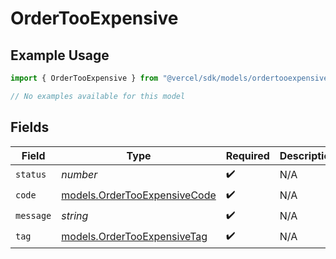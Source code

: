 # OrderTooExpensive

## Example Usage

```typescript
import { OrderTooExpensive } from "@vercel/sdk/models/ordertooexpensive.js";

// No examples available for this model
```

## Fields

| Field                                                              | Type                                                               | Required                                                           | Description                                                        |
| ------------------------------------------------------------------ | ------------------------------------------------------------------ | ------------------------------------------------------------------ | ------------------------------------------------------------------ |
| `status`                                                           | *number*                                                           | :heavy_check_mark:                                                 | N/A                                                                |
| `code`                                                             | [models.OrderTooExpensiveCode](../models/ordertooexpensivecode.md) | :heavy_check_mark:                                                 | N/A                                                                |
| `message`                                                          | *string*                                                           | :heavy_check_mark:                                                 | N/A                                                                |
| `tag`                                                              | [models.OrderTooExpensiveTag](../models/ordertooexpensivetag.md)   | :heavy_check_mark:                                                 | N/A                                                                |